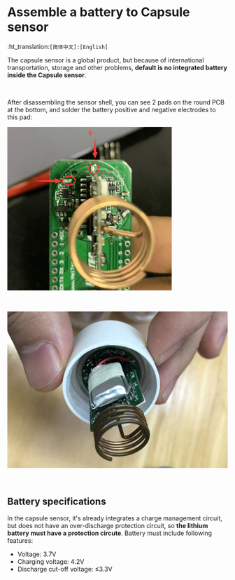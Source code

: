 # Assemble a battery to Capsule sensor
:ht_translation:`[简体中文]:[English]`

The capsule sensor is a global product, but because of international transportation, storage and other problems, **default is no integrated battery inside the Capsule sensor**.

&nbsp;

After disassembling the sensor shell, you can see 2 pads on the round PCB at the bottom, and solder the battery positive and negative electrodes to this pad:

![](img/assemble_a_battery/01.png)

&nbsp;

![](img/assemble_a_battery/02.png)

&nbsp;

## Battery specifications

In the capsule sensor, it's already integrates a charge management circuit, but does not have an over-discharge protection circuit, so **the lithium battery must have a protection circute**. Battery must include following features:

- Voltage: 3.7V
- Charging voltage: 4.2V
- Discharge cut-off voltage: ≤3.3V

&nbsp;

